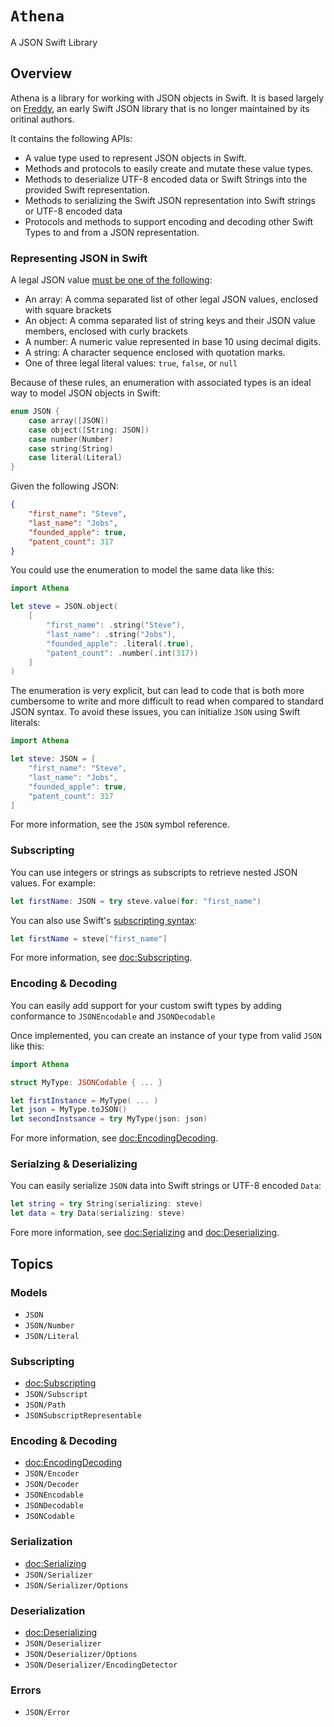 # ``Athena``

A JSON Swift Library

## Overview

Athena is a library for working with JSON objects in Swift. It is based largely on [Freddy](https://github.com/bignerdranch/Freddy), an early Swift JSON library that is no longer maintained by its oritinal authors.

It contains the following APIs:

- A value type used to represent JSON objects in Swift.
- Methods and protocols to easily create and mutate these value types.
- Methods to deserialize UTF-8 encoded data or Swift Strings into the provided Swift representation.
- Methods to serializing the Swift JSON representation into Swift strings or UTF-8 encoded data
- Protocols and methods to support encoding and decoding other Swift Types to and from a JSON representation.

### Representing JSON in Swift

A legal JSON value [must be one of the following](https://www.rfc-editor.org/rfc/rfc8259):

- An array: A comma separated list of other legal JSON values, enclosed with square brackets
- An object: A comma separated list of string keys and their JSON value members, enclosed with curly brackets
- A number: A numeric value represented in base 10 using decimal digits.
- A string: A character sequence enclosed with quotation marks.
- One of three legal literal values: `true`, `false`, or `null`

Because of these rules, an enumeration with associated types is an ideal way to model JSON objects in Swift:

```swift
enum JSON {
    case array([JSON])
    case object([String: JSON])
    case number(Number)
    case string(String)
    case literal(Literal)
}
```

Given the following JSON:

```json
{
    "first_name": "Steve",
    "last_name": "Jobs",
    "founded_apple": true,
    "patent_count": 317
}
```

You could use the enumeration to model the same data like this:

```swift
import Athena

let steve = JSON.object(
    [
        "first_name": .string("Steve"),
        "last_name": .string("Jobs"),
        "founded_apple": .literal(.true),
        "patent_count": .number(.int(317))
    ]
)
```

The enumeration is very explicit, but can lead to code that is both more cumbersome to write and more difficult to read when compared to standard JSON syntax.
To avoid these issues, you can initialize ``JSON`` using Swift literals:

```swift
import Athena

let steve: JSON = [
    "first_name": "Steve",
    "last_name": "Jobs",
    "founded_apple": true,
    "patent_count": 317
]
```

For more information, see the ``JSON`` symbol reference.

### Subscripting

You can use integers or strings as subscripts to retrieve nested JSON values. For example:

```swift
let firstName: JSON = try steve.value(for: "first_name")
```

You can also use Swift's [subscripting syntax](https://docs.swift.org/swift-book/LanguageGuide/Subscripts.html):

```swift
let firstName = steve["first_name"]
```

For more information, see <doc:Subscripting>.

### Encoding & Decoding

You can easily add support for your custom swift types by adding conformance to ``JSONEncodable`` and ``JSONDecodable``

Once implemented, you can create an instance of your type from valid ``JSON`` like this:

```swift
import Athena

struct MyType: JSONCodable { ... }

let firstInstance = MyType( ... )
let json = MyType.toJSON()
let secondInstsance = try MyType(json: json)
```

For more information, see <doc:EncodingDecoding>.

### Serialzing & Deserializing

You can easily serialize ``JSON`` data into Swift strings or UTF-8 encoded `Data`:

```swift
let string = try String(serializing: steve)
let data = try Data(serializing: steve)
```

Fore more information, see <doc:Serializing> and <doc:Deserializing>.

## Topics

### Models

- ``JSON``
- ``JSON/Number``
- ``JSON/Literal``

### Subscripting

- <doc:Subscripting>
- ``JSON/Subscript``
- ``JSON/Path``
- ``JSONSubscriptRepresentable``

### Encoding & Decoding

- <doc:EncodingDecoding>
- ``JSON/Encoder``
- ``JSON/Decoder``
- ``JSONEncodable``
- ``JSONDecodable``
- ``JSONCodable``

### Serialization

- <doc:Serializing>
- ``JSON/Serializer``
- ``JSON/Serializer/Options``

### Deserialization

- <doc:Deserializing>
- ``JSON/Deserializer``
- ``JSON/Deserializer/Options``
- ``JSON/Deserializer/EncodingDetector``

### Errors

- ``JSON/Error``
